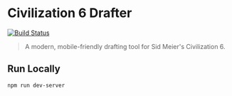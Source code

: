 # Civilization 6 Drafter

[![Build Status](https://img.shields.io/github/actions/workflow/status/jakezatecky/civ-6-drafter/main.yml?branch=main&style=flat-square)](https://github.com/jakezatecky/civ-6-drafter/actions/workflows/main.yml)

> A modern, mobile-friendly drafting tool for Sid Meier's Civilization 6.

## Run Locally

```
npm run dev-server
```
